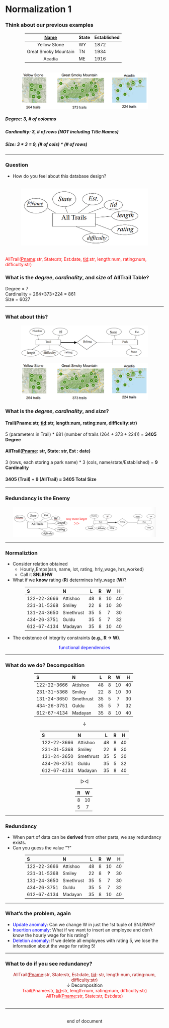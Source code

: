 # Normalization 1

### Think about our previous examples
<div style="margin-left: auto; margin-right: auto; width: 380px">

|<u>Name</u>|State|Established|
|:---:|:---|:---|
|Yellow Stone|WY|1872|
|Great Smoky Mountain|TN|1934|
|Acadia|ME|1916|
</div>
<div style="margin-left: auto; margin-right: auto; width: 80%"><br><img alt="Maps" src="Images\N1\N1_1.png"></img><br></div>

##### Degree: 3, # of colomns
##### Cardinality: 3, # of rows (NOT including Title Names)
##### Size: 3 * 3 = 9, (# of cols) * (# of rows)
---
### Question 
- How do you feel about this database design?
<div style="margin-left: auto; margin-right: auto; width: 80%"><br><img alt="Entity Set 1" src="Images\N1\N1_2.png"></img><br><br></div>

<span style="color:red">AllTrail(<u>Pname</u>:str, State:str, Est:date, <u>tid</u>:str, length:num, rating:num, difficulty:str)</span>

### What is the ***degree***, ***cardinality***, and ***size*** of AllTrail Table?
Degree = 7 <br>Cardinality = 264+373+224 = 861 <br>Size = 6027

---
### What about this?
<div style="margin-left: auto; margin-right: auto; width: 80%"> <img alt="Entity Set 2" src="Images\N1\N1_3.png"></img></div>
<div style="margin-left: auto; margin-right: auto; width: 80%"><br><img alt="Maps" src="Images\N1\N1_1.png"></img><br></div>

### What is the ***degree***, ***cardinality***, and ***size***?
#### Trail(Pname:str, <u>tid</u>:str, length:num, rating:num, difficulty:str)
5 (parameters in Trail)  * 681 (number of trails (264 + 373 + 224)) = **3405 Degree**
#### AllTrail(<u>Pname</u>: str, State: str, Est : date)
3 (rows, each storing a park name) * 3 (cols, name/state/Established) = **9 Cardinality**
#### 3405 (Trail) + 9 (AllTrail) = **3405 Total Size**
---
### Redundancy is the Enemy
<div style="margin-left: auto; margin-right: auto; width: 90%"> <img alt="Too long of Entity Set" src="Images\N1\N1_4.png"></img></div>

---
### Normaliztion
- Consider relation obtained
    - Hourly_Emps(ssn, name, lot, rating, hrly_wage, hrs_worked)
    - Call it **SNLRHW**
- What if we **know** rating (**R**) determines hrly_wage (**W**)?
<div style="margin-left: auto; margin-right: auto; width: 380px">

|S|N|L|R|W|H|
|:--|:--|:--:|:--:|:--:|:--:|
|122-22-3666|Attishoo|48|8|10|40|
|231-31-5368|Smiley|22|8|10|30|
|131-24-3650|Smethrust|35|5|7|30|
|434-26-3751|Guldu|35|5|7|32|
|612-67-4134|Madayan|35|8|10|40|
</div>

- The existence of integrity constraints **(e.g., R → W)**.
<div style="text-align: center;"><span style="color:blue;">functional dependencies</span></div>

---
### What do we do? Decomposition
<div style="display:relative; align:center">
<div style="margin-left: auto; margin-right: auto; width: 320px">

|S|N|L|R|W|H|
|:--|:--|:--:|:--:|:--:|:--:|
|122-22-3666|Attishoo|48|8|10|40|
|231-31-5368|Smiley|22|8|10|30|
|131-24-3650|Smethrust|35|5|7|30|
|434-26-3751|Guldu|35|5|7|32|
|612-67-4134|Madayan|35|8|10|40|
</div>
<div style="text-align: center;">↓</div>
<div style="margin-left: auto; margin-right: auto; width: 285px">

|S|N|L|R|H|
|:--|:--|:--:|:--:|:--:|
|122-22-3666|Attishoo|48|8|40|
|231-31-5368|Smiley|22|8|30|
|131-24-3650|Smethrust|35|5|30|
|434-26-3751|Guldu|35|5|32|
|612-67-4134|Madayan|35|8|40|
</div>
<div style="text-align: center;">▷◁</div>
<div style="margin-left: auto; margin-right: auto; width: 60px">

|R|W|
|:-:|:-:|
|8|10|
|5|7|
</div>
</div>

---
### Redundancy
- When part of data can be **derived** from other parts, we say redundancy exists.
- Can you guess the value "?"
<div style="margin-left: auto; margin-right: auto; width: 380px">

|S|N|L|R|W|H|
|:--|:--|:--:|:--:|:--:|:--:|
|122-22-3666|Attishoo|48|8|10|40|
|231-31-5368|Smiley|22|8|**?**|30|
|131-24-3650|Smethrust|35|5|7|30|
|434-26-3751|Guldu|35|5|7|32|
|612-67-4134|Madayan|35|8|10|40|
</div>

---
### What’s the problem, again
- <span style="color:blue">Update anomaly</span>: Can we change W in just the 1st tuple of SNLRWH?
- <span style="color:blue">Insertion anomaly</span>: What if we want to insert an employee and don’t know the hourly wage for his rating?
- <span style="color:blue">Deletion anomaly</span>: If we delete all employees with rating 5, we lose the information about the wage for rating 5! 
---
### What to do if you see redundancy?
<div style="display:relative; text-align: center;">
<div style="color:#AA0000">AllTrail(<u>Pname</u>:str, State:str, Est:date, <u>tid</u>: str, length:num, rating:num, difficulty:str)</div>
<div style="text-align: center;">↓ Decomposition</div>
<div style="color:red">Trail(Pname:str, <u>tid</u>:str, length:num, rating:num, difficulty:str)<br>
AllTrail(<u>Pname</u>:str, State:str, Est:date)</div>
</div><br>

---
<br>
<div style="display:relative; text-align: center;">end of document</div>